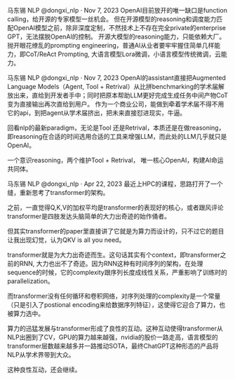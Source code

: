 
马东锡 NLP
@dongxi_nlp
·
Nov 7, 2023
OpenAI目前放开的唯一缺口是function calling，给开源的专家模型一丝机会。
但在开源模型的reasoning和调度能力匹配OpenAI模型之前，除非深度定制，不然技术上不存在完全private的enterprise GPT，无法摆脱OpenAI的控制。
开源大模型的reasoning能力，只能依赖大厂。
抛开眼花缭乱的prompting engineering，普通AI从业者要牢牢握住简单几样能力，即CoT/ReAct Prompting, 大语言模型Lora微调，小语言模型传统微调，云能力。


马东锡 NLP
@dongxi_nlp
·
Nov 7, 2023
OpenAI的assistant直接把Augmented Language Models（Agent, Tool + Retrival）从比拼benchmarking的学术届解放出来，直给到开发者手中；同时把原本帮助LLM更好完成生成任务中间产物CoT变为直接输出再次直给到用户。
作为一个商业公司，能做到牵着学术届不得不用它的api，到把agent从学术届挤出，把未来直接怼进现实，牛逼。

回看nlp的最新paradigm，无论是Tool 还是Retrival，本质还是在做reasoning，即reasoning在合适的时间选用合适的工具来增强LLM，而此处的LLM几乎就只是OpenAI。

一个意识reasoning，两个维护Tool + Retrival， 唯一核心OpenAI，构建AI命运共同体。


马东锡 NLP
@dongxi_nlp
·
Apr 22, 2023
最近上HPC的课程，思路打开了一个缝，重新思考了transformer的架构。

之前，一直觉得Q,K,V的加权平均是transformer的表现好的核心，或者跟风评论transformer是四肢发达头脑简单的大力出奇迹的始作俑者。

但其实transformer的paper里直接讲了它就是为算力而设计的，只不过它的题目让我出现幻觉，认为QKV is all you need。

transformer就是为大力出奇迹而生。这句话其实有个context，即transformer之前的RNN, 大力也出不了奇迹。因为RNN这种有时间序列的架构，在处理sequence的时候，它的complexity跟序列长度成线性关系，严重影响了训练时的parallelization。

而transformer没有任何循环和卷积网络，对序列处理的complexity是一个常量（只是引入了postional encoding来给数据序列特征），这使得它迎合了算力，也被算力选中。

算力的迅猛发展与transformer形成了良性的互动。这种互动使得transformer从NLP出圈到了CV，GPU的算力越来越强，nvidia的股价一路走高，语言模型的transformer层数越来越多并一路推动SOTA，最终ChatGPT这种形态的产品将NLP从学术界带到大众。

这种良性互动，还会继续。

